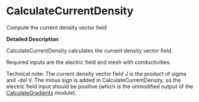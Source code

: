 # CalculateCurrentDensity

Compute the current density vector field

**Detailed Description**

CalculateCurrentDensity calculates the current density vector field.

Required inputs are the electric field and mesh with conductivities.

Technical note: The current density vector field J is the product of sigma and -del V. The minus sign is added in CalculateCurrentDensity, so the electric field input should be positive (which is the unmodified output of the [CalculateGradients](../ChangeFieldData/CalculateGradients.md) module).
